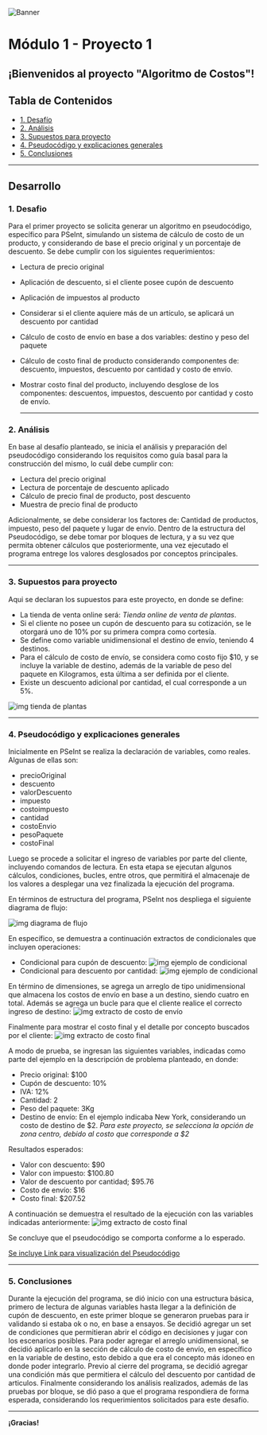 ![Banner](./images/Banner_ppal.png)
# Módulo 1 - Proyecto 1
## ¡Bienvenidos al proyecto "Algoritmo de Costos"!

## Tabla de Contenidos
* [1. Desafío](#1-Desafío)
* [2. Análisis](#2-Análisis)
* [3. Supuestos para proyecto](#3-Supuestos-para-proyecto)
* [4. Pseudocódigo y explicaciones generales](#4-Pseudocódigo-y-explicaciones-generales)
* [5. Conclusiones](#5-Conclusiones)

****
## Desarrollo

### 1. Desafio
 Para el primer proyecto se solicita generar un algoritmo en pseudocódigo, específico para PSeInt, simulando un sistema de cálculo de costo de un producto, y considerando de base el precio original y un porcentaje de descuento. Se debe cumplir con los siguientes requerimientos:
- Lectura de precio original
- Aplicación de descuento, si el cliente posee cupón de descuento
- Aplicación de impuestos al producto
- Considerar si el cliente aquiere más de un artículo, se aplicará un descuento por cantidad
- Cálculo de costo de envío en base a dos variables: destino y peso del paquete
- Cálculo de costo final de producto considerando componentes de: descuento, impuestos, descuento por cantidad y costo de envío.
- Mostrar costo final del producto, incluyendo desglose de los componentes: descuentos, impuestos, descuento por cantidad y costo de envío.

  ****
  
### 2. Análisis
En base al desafío planteado, se inicia el análisis y preparación del pseudocódigo considerando los requisitos como guía basal para la construcción del mismo, lo cuál debe cumplir con:
- Lectura del precio original
- Lectura de porcentaje de descuento aplicado
- Cálculo de precio final de producto, post descuento
- Muestra de precio final de producto

Adicionalmente, se debe considerar los factores de: Cantidad de productos, impuesto, peso del paquete y lugar de envío.
Dentro de la estructura del Pseudocódigo, se debe tomar por bloques de lectura, y a su vez que permita obtener cálculos que posteriormente, una vez ejecutado el programa entrege los valores desglosados por conceptos principales.

****

### 3. Supuestos para proyecto
Aqui se declaran los supuestos para este proyecto, en donde se define:
- La tienda de venta online será: *Tienda online de venta de plantas*.
- Si el cliente no posee un cupón de descuento para su cotización, se le otorgará uno de 10% por su primera compra como cortesía.
- Se define como variable unidimensional el destino de envío, teniendo 4 destinos.
- Para el cálculo de costo de envío, se considera como costo fijo $10, y se incluye la variable de destino, además de la variable de peso del paquete en Kilogramos, esta última a ser definida por el cliente.
- Existe un descuento adicional por cantidad, el cual corresponde a un 5%.


![img tienda de plantas](./images/Proyecto_plantas.png)

****

### 4. Pseudocódigo y explicaciones generales

Inicialmente en PSeInt se realiza la declaración de variables, como reales. Algunas de ellas son:
- precioOriginal
- descuento
- valorDescuento
- impuesto
- costoimpuesto
- cantidad
- costoEnvio
- pesoPaquete
- costoFinal

 Luego se procede a solicitar el ingreso de variables por parte del cliente, incluyendo comandos de lectura. En esta etapa se ejecutan algunos cálculos, condiciones, bucles, entre otros, que permitirá el almacenaje de los valores a desplegar una vez finalizada la ejecución del programa.
 
 En términos de estructura del programa, PSeInt nos despliega el siguiente diagrama de flujo:

  ![img diagrama de flujo](./images/Diagrama_flujo.png) 
   
 En específico, se demuestra a continuación extractos de condicionales que incluyen operaciones:
   - Condicional para cupón de descuento:
   ![img ejemplo de condicional](./images/Extracto_condicional1.png)
   - Condicional para descuento por cantidad:
  ![img ejemplo de condicional](./images/Extracto_condicional2.png)
  
 En término de dimensiones, se agrega un arreglo de tipo unidimensional que almacena los costos de envío en base a un destino, siendo cuatro en total. Además se agrega un bucle para que el cliente realice el correcto ingreso de destino:
![img extracto de costo de envío](./images/Extracto_costoenvio.png)

 Finalmente para mostrar el costo final y el detalle por concepto buscados por el cliente:
![img extracto de costo final](./images/Extracto_costofinal.png)

 A modo de prueba, se ingresan las siguientes variables, indicadas como parte del ejemplo en la descripción de problema planteado, en donde:
- Precio original: $100
- Cupón de descuento: 10%
- IVA: 12%
- Cantidad: 2
- Peso del paquete: 3Kg
- Destino de envío: En el ejemplo indicaba New York, considerando un costo de destino de $2. *Para este proyecto, se selecciona la opción  de zona centro, debido al costo que corresponde a $2*

 Resultados esperados:
 - Valor con descuento: $90
 - Valor con impuesto: $100.80
 - Valor de descuento por cantidad; $95.76
 - Costo de envío: $16
 - Costo final: $207.52

 A continuación se demuestra el resultado de la ejecución con las variables indicadas anteriormente:
  ![img extracto de costo final](./images/Prueba_resultado.png)

 Se concluye que el pseudocódigo se comporta conforme a lo esperado.
 
[Se incluye Link para visualización del Pseudocódigo](./CalcularCostoFinalProducto_Final_ATC.psc)
  
  ****
  
  ### 5. Conclusiones
  Durante la ejecución del programa, se dió inicio con una estructura básica, primero de lectura de algunas variables hasta llegar a la definición de cupón de descuento, en este primer bloque se generaron pruebas para ir validando si estaba ok o no, en base a ensayos. Se decidió agregar un set de condiciones que permitieran abrir el código en decisiones y jugar con los escenarios posibles. 
  Para poder agregar el arreglo unidimensional, se decidió aplicarlo en la sección de cálculo de costo de envío, en específico en la variable de destino, esto debido a que era el concepto más idoneo en donde poder integrarlo.
  Previo al cierre del programa, se decidió agregar una condición más que permitiera el cálculo del descuento por cantidad de articulos. 
  Finalmente considerando los análisis realizados, además de las pruebas por bloque, se dió paso a que el programa respondiera de forma esperada, considerando los requerimientos solicitados para este desafío.  

  ****

**¡Gracias!**

